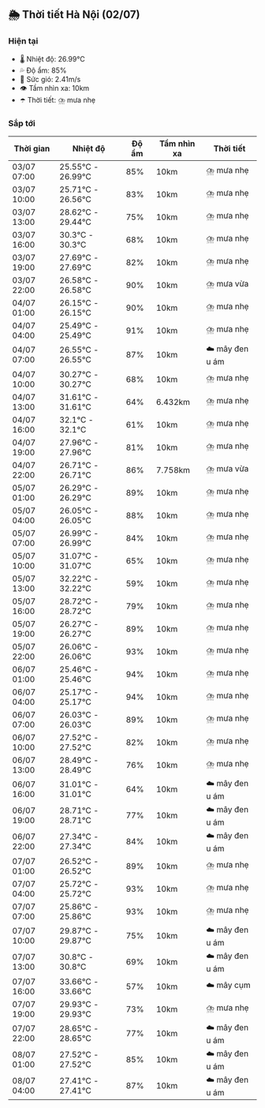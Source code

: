 ## 🌦️ Thời tiết Hà Nội (02/07)

### Hiện tại

- 🌡️ Nhiệt độ: 26.99℃
- 💦 Độ ẩm: 85%
- 💨 Sức gió: 2.41m/s
- 👁️ Tầm nhìn xa: 10km
- ☂️ Thời tiết: ⛈️ mưa nhẹ

### Sắp tới

| Thời gian | Nhiệt độ | Độ ẩm | Tầm nhìn xa | Thời tiết |
| --- | --- | --- | --- | --- |
| 03/07 07:00 | 25.55℃ - 26.99℃ | 85% | 10km | ⛈️ mưa nhẹ |
| 03/07 10:00 | 25.71℃ - 26.56℃ | 83% | 10km | ⛈️ mưa nhẹ |
| 03/07 13:00 | 28.62℃ - 29.44℃ | 75% | 10km | ⛈️ mưa nhẹ |
| 03/07 16:00 | 30.3℃ - 30.3℃ | 68% | 10km | ⛈️ mưa nhẹ |
| 03/07 19:00 | 27.69℃ - 27.69℃ | 82% | 10km | ⛈️ mưa nhẹ |
| 03/07 22:00 | 26.58℃ - 26.58℃ | 90% | 10km | ⛈️ mưa vừa |
| 04/07 01:00 | 26.15℃ - 26.15℃ | 90% | 10km | ⛈️ mưa nhẹ |
| 04/07 04:00 | 25.49℃ - 25.49℃ | 91% | 10km | ⛈️ mưa nhẹ |
| 04/07 07:00 | 26.55℃ - 26.55℃ | 87% | 10km | ☁️ mây đen u ám |
| 04/07 10:00 | 30.27℃ - 30.27℃ | 68% | 10km | ⛈️ mưa nhẹ |
| 04/07 13:00 | 31.61℃ - 31.61℃ | 64% | 6.432km | ⛈️ mưa nhẹ |
| 04/07 16:00 | 32.1℃ - 32.1℃ | 61% | 10km | ⛈️ mưa nhẹ |
| 04/07 19:00 | 27.96℃ - 27.96℃ | 81% | 10km | ⛈️ mưa nhẹ |
| 04/07 22:00 | 26.71℃ - 26.71℃ | 86% | 7.758km | ⛈️ mưa vừa |
| 05/07 01:00 | 26.29℃ - 26.29℃ | 89% | 10km | ⛈️ mưa nhẹ |
| 05/07 04:00 | 26.05℃ - 26.05℃ | 88% | 10km | ⛈️ mưa nhẹ |
| 05/07 07:00 | 26.99℃ - 26.99℃ | 84% | 10km | ⛈️ mưa nhẹ |
| 05/07 10:00 | 31.07℃ - 31.07℃ | 65% | 10km | ⛈️ mưa nhẹ |
| 05/07 13:00 | 32.22℃ - 32.22℃ | 59% | 10km | ⛈️ mưa nhẹ |
| 05/07 16:00 | 28.72℃ - 28.72℃ | 79% | 10km | ⛈️ mưa nhẹ |
| 05/07 19:00 | 26.27℃ - 26.27℃ | 89% | 10km | ⛈️ mưa nhẹ |
| 05/07 22:00 | 26.06℃ - 26.06℃ | 93% | 10km | ⛈️ mưa nhẹ |
| 06/07 01:00 | 25.46℃ - 25.46℃ | 94% | 10km | ⛈️ mưa nhẹ |
| 06/07 04:00 | 25.17℃ - 25.17℃ | 94% | 10km | ⛈️ mưa nhẹ |
| 06/07 07:00 | 26.03℃ - 26.03℃ | 89% | 10km | ⛈️ mưa nhẹ |
| 06/07 10:00 | 27.52℃ - 27.52℃ | 82% | 10km | ⛈️ mưa nhẹ |
| 06/07 13:00 | 28.49℃ - 28.49℃ | 76% | 10km | ⛈️ mưa nhẹ |
| 06/07 16:00 | 31.01℃ - 31.01℃ | 64% | 10km | ☁️ mây đen u ám |
| 06/07 19:00 | 28.71℃ - 28.71℃ | 77% | 10km | ☁️ mây đen u ám |
| 06/07 22:00 | 27.34℃ - 27.34℃ | 84% | 10km | ☁️ mây đen u ám |
| 07/07 01:00 | 26.52℃ - 26.52℃ | 89% | 10km | ⛈️ mưa nhẹ |
| 07/07 04:00 | 25.72℃ - 25.72℃ | 93% | 10km | ⛈️ mưa nhẹ |
| 07/07 07:00 | 25.86℃ - 25.86℃ | 93% | 10km | ⛈️ mưa nhẹ |
| 07/07 10:00 | 29.87℃ - 29.87℃ | 75% | 10km | ☁️ mây đen u ám |
| 07/07 13:00 | 30.8℃ - 30.8℃ | 69% | 10km | ☁️ mây đen u ám |
| 07/07 16:00 | 33.66℃ - 33.66℃ | 57% | 10km | ☁️ mây cụm |
| 07/07 19:00 | 29.93℃ - 29.93℃ | 73% | 10km | ⛈️ mưa nhẹ |
| 07/07 22:00 | 28.65℃ - 28.65℃ | 77% | 10km | ☁️ mây đen u ám |
| 08/07 01:00 | 27.52℃ - 27.52℃ | 85% | 10km | ☁️ mây đen u ám |
| 08/07 04:00 | 27.41℃ - 27.41℃ | 87% | 10km | ☁️ mây đen u ám |
